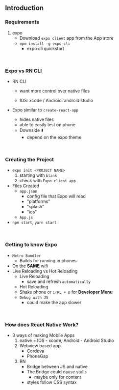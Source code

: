 ## Introduction

### Requirements

1. expo
   - Download `expo client` app from the App store
   - `npm install -g expo-cli`
     - expo cli quickstart

<br/>

### Expo vs RN CLI

- RN CLI

  - want more control over native files

  - IOS: xcode / Android: android studio

- Expo similar to `create-react-app`

  - hides native files
  - able to easily test on phone
  - Downside :arrow_down:
    - depend on the expo theme

<br/>

### Creating the Project

- `expo init <PROJECT NAME>`
  1. starting with `blank`
  2. check with `Expo client app`
- Files Created
  - `app.json`
    - config file that Expo will read
    - "platforms"
    - "splash"
    - "ios"
  - `App.js`
- `npm start`, `yarn start`

<br/>

### Getting to know Expo

- `Metro Bundler`
  - Builds for running in phones
- On the **SAME** wifi
- Live Reloading vs Hot Reloading
  - Live Reloading
    - save and refresh `automatically`
  - Hot Reloading
  - Shake phone or `CTRL + D` for **Developer Menu**
  - `Debug with JS`
    - could make the app slower

<br/>

### How does React Native Work?

- 3 ways of making Mobile Apps
  1. native = IOS - xcode, Android - Android Studio
  2. Webview based app
     - Cordova
     - PhoneGap
  3. RN
     - Bridge between JS and native
     - The Bridge could cause stalls
       - maybe only for content
     - styles follow CSS syntax
